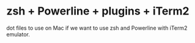 # zsh + Powerline + plugins + iTerm2
dot files to use on Mac if we want to use zsh and Powerline with iTerm2 emulator.
